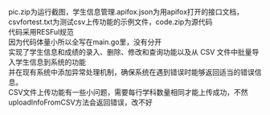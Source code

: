 
pic.zip为运行截图，学生信息管理.apifox.json为用apifox打开的接口文档，csvfortest.txt为测试csv上传功能的示例文件，code.zip为源代码<br>
代码采用RESFul规范<br>
因为代码体量小所以全写在main.go里，没有分开<br>
实现了学生信息和成绩的录入、删除、修改和查询功能以及从 CSV 文件中批量导入学生信息到系统的功能<br>
并在现有系统中添加异常处理机制，确保系统在遇到错误时能够返回适当的错误信息。<br>
CSV文件上传功能有一些小问题，需要每行学科数量相同才能上传成功，不然uploadInfoFromCSV方法会返回错误，改不好
